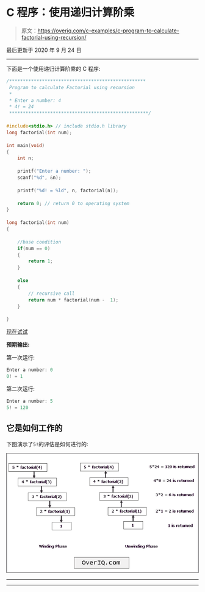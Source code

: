 # C 程序：使用递归计算阶乘

> 原文：<https://overiq.com/c-examples/c-program-to-calculate-factorial-using-recursion/>

最后更新于 2020 年 9 月 24 日

* * *

下面是一个使用递归计算阶乘的 C 程序:

```c
/**************************************************
 Program to calculate Factorial using recursion 
 * 
 * Enter a number: 4
 * 4! = 24
 ***************************************************/

#include<stdio.h> // include stdio.h library
long factorial(int num);

int main(void)
{    
    int n;

    printf("Enter a number: ");
    scanf("%d", &n);

    printf("%d! = %ld", n, factorial(n));

    return 0; // return 0 to operating system
}

long factorial(int num)
{    

    //base condition
    if(num == 0)
    {
        return 1;
    }

    else
    {
        // recursive call
        return num * factorial(num -  1);
    }

}

```

[现在试试](https://overiq.com/c-online-compiler/2WP/)

**预期输出:**

第一次运行:

```c
Enter a number: 0
0! = 1

```

第二次运行:

```c
Enter a number: 5
5! = 120

```

## 它是如何工作的

下图演示了`5!`的评估是如何进行的:

![Recursion in action](img/e75e3fe84019ac6d979f732440978a14.png "Recursion in action")

* * *

* * *